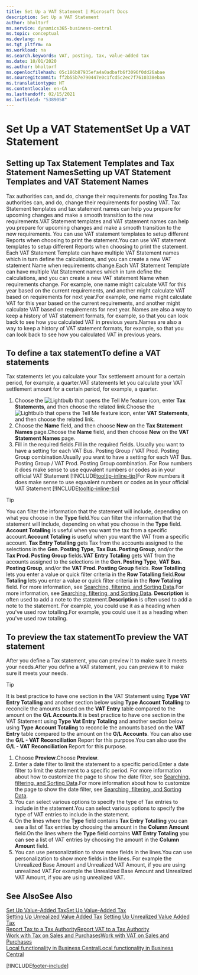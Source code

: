 ```yaml
---
title: Set Up a VAT Statement | Microsoft Docs
description: Set Up a VAT Statement
author: bholtorf
ms.service: dynamics365-business-central
ms.topic: conceptual
ms.devlang: na
ms.tgt_pltfrm: na
ms.workload: na
ms.search.keywords: VAT, posting, tax, value-added tax
ms.date: 10/01/2020
ms.author: bholtorf
ms.openlocfilehash: 05c186b87935efa4a0adbafb6f3096f0dd26abae
ms.sourcegitcommit: ff2b55b7e790447e0c1fcd5c2ec7f7610338ebaa
ms.translationtype: HT
ms.contentlocale: en-CA
ms.lasthandoff: 02/15/2021
ms.locfileid: "5389058"
---
```

# <a name="set-up-a-vat-statement"></a><span data-ttu-id="901b0-103">Set Up a VAT Statement</span><span class="sxs-lookup"><span data-stu-id="901b0-103">Set Up a VAT Statement</span></span>

## <a name="setting-up-vat-statement-templates-and-vat-statement-names"></a><span data-ttu-id="901b0-104">Setting up Tax Statement Templates and Tax Statement Names</span><span class="sxs-lookup"><span data-stu-id="901b0-104">Setting up VAT Statement Templates and VAT Statement Names</span></span>
<span data-ttu-id="901b0-105">Tax authorities can, and do, change their requirements for posting Tax.</span><span class="sxs-lookup"><span data-stu-id="901b0-105">Tax authorities can, and do, change their requirements for posting VAT.</span></span> <span data-ttu-id="901b0-106">Tax Statement templates and tax statement names can help you prepare for upcoming changes and make a smooth transition to the new requirements.</span><span class="sxs-lookup"><span data-stu-id="901b0-106">VAT Statement templates and VAT statement names can help you prepare for upcoming changes and make a smooth transition to the new requirements.</span></span> <span data-ttu-id="901b0-107">You can use VAT statement templates to setup different Reports when choosing to print the statement.</span><span class="sxs-lookup"><span data-stu-id="901b0-107">You can use VAT statement templates to setup different Reports when choosing to print the statement.</span></span> <span data-ttu-id="901b0-108">Each VAT Statement Template can have multiple VAT Statement names which in turn define the calculations, and you can create a new VAT statement Name when requirements change.</span><span class="sxs-lookup"><span data-stu-id="901b0-108">Each VAT Statement Template can have multiple Vat Statement names which in turn define the calculations, and you can create a new VAT statement Name when requirements change.</span></span> <span data-ttu-id="901b0-109">For example, one name might calculate VAT for this year based on the current requirements, and another might calculate VAT based on requirements for next year.</span><span class="sxs-lookup"><span data-stu-id="901b0-109">For example, one name might calculate VAT for this year based on the current requirements, and another might calculate VAT based on requirements for next year.</span></span> <span data-ttu-id="901b0-110">Names are also a way to keep a history of VAT statement formats, for example, so that you can look back to see how you calculated VAT in previous years.</span><span class="sxs-lookup"><span data-stu-id="901b0-110">Names are also a way to keep a history of VAT statement formats, for example, so that you can look back to see how you calculated VAT in previous years.</span></span>

## <a name="to-define-a-vat-statements"></a><span data-ttu-id="901b0-111">To define a tax statement</span><span class="sxs-lookup"><span data-stu-id="901b0-111">To define a VAT statements</span></span>
<span data-ttu-id="901b0-112">Tax statements let you calculate your Tax settlement amount for a certain period, for example, a quarter.</span><span class="sxs-lookup"><span data-stu-id="901b0-112">VAT statements let you calculate your VAT settlement amount for a certain period, for example, a quarter.</span></span>

1. <span data-ttu-id="901b0-113">Choose the ![Lightbulb that opens the Tell Me feature](media/ui-search/search_small.png "Tell me what you want to do") icon, enter **Tax Statements**, and then choose the related link.</span><span class="sxs-lookup"><span data-stu-id="901b0-113">Choose the ![Lightbulb that opens the Tell Me feature](media/ui-search/search_small.png "Tell me what you want to do") icon, enter **VAT Statements**, and then choose the related link.</span></span>  
2. <span data-ttu-id="901b0-114">Choose the **Name** field, and then choose **New** on the **Tax Statement Names** page.</span><span class="sxs-lookup"><span data-stu-id="901b0-114">Choose the **Name** field, and then choose **New** on the **VAT Statement Names** page.</span></span>
3. <span data-ttu-id="901b0-115">Fill in the required fields.</span><span class="sxs-lookup"><span data-stu-id="901b0-115">Fill in the required fields.</span></span> <span data-ttu-id="901b0-116">Usually you want to have a setting for each VAT Bus. Posting Group / VAT Prod. Posting Group combination.</span><span class="sxs-lookup"><span data-stu-id="901b0-116">Usually you want to have a setting for each VAT Bus. Posting Group / VAT Prod. Posting Group combination.</span></span> <span data-ttu-id="901b0-117">For Row numbers it does make sense to use equvalent numbers or codes as in your official VAT Statement [!INCLUDE[tooltip-inline-tip](includes/tooltip-inline-tip_md.md)]</span><span class="sxs-lookup"><span data-stu-id="901b0-117">For Row numbers it does make sense to use equvalent numbers or codes as in your official VAT Statement [!INCLUDE[tooltip-inline-tip](includes/tooltip-inline-tip_md.md)]</span></span> 


> [!Tip]
> <span data-ttu-id="901b0-118">You can filter the information that the statement will include, depending on what you choose in the **Type** field.</span><span class="sxs-lookup"><span data-stu-id="901b0-118">You can filter the information that the statement will include, depending on what you choose in the **Type** field.</span></span> <span data-ttu-id="901b0-119">**Account Totalling** is useful when you want the tax from a specific account.</span><span class="sxs-lookup"><span data-stu-id="901b0-119">**Account Totaling** is useful when you want the VAT from a specific account.</span></span>
<span data-ttu-id="901b0-120">**Tax Entry Totalling** gets Tax from the accounts assigned to the selections in the **Gen. Posting Type**, **Tax Bus. Posting Group**, and/or the **Tax Prod. Posting Group** fields.</span><span class="sxs-lookup"><span data-stu-id="901b0-120">**VAT Entry Totaling** gets VAT from the accounts assigned to the selections in the **Gen. Posting Type**, **VAT Bus. Posting Group**, and/or the **VAT Prod. Posting Group** fields.</span></span> <span data-ttu-id="901b0-121">**Row Totalling** lets you enter a value or quick filter criteria in the **Row Totalling** field.</span><span class="sxs-lookup"><span data-stu-id="901b0-121">**Row Totaling** lets you enter a value or quick filter criteria in the **Row Totaling** field.</span></span> <span data-ttu-id="901b0-122">For more information, see [Searching, filtering, and Sorting Data](ui-enter-criteria-filters.md).</span><span class="sxs-lookup"><span data-stu-id="901b0-122">For more information, see [Searching, filtering, and Sorting Data](ui-enter-criteria-filters.md).</span></span> <span data-ttu-id="901b0-123">**Description** is often used to add a note to the statement.</span><span class="sxs-lookup"><span data-stu-id="901b0-123">**Description** is often used to add a note to the statement.</span></span> <span data-ttu-id="901b0-124">For example, you could use it as a heading when you've used row totalling.</span><span class="sxs-lookup"><span data-stu-id="901b0-124">For example, you could use it as a heading when you've used row totaling.</span></span>

## <a name="to-preview-the-vat-statement"></a><span data-ttu-id="901b0-125">To preview the tax statement</span><span class="sxs-lookup"><span data-stu-id="901b0-125">To preview the VAT statement</span></span>
<span data-ttu-id="901b0-126">After you define a Tax statement, you can preview it to make sure it meets your needs.</span><span class="sxs-lookup"><span data-stu-id="901b0-126">After you define a VAT statement, you can preview it to make sure it meets your needs.</span></span>
> [!Tip]
> <span data-ttu-id="901b0-127">It is best practice to have one section in the VAT Statement using **Type** **VAT Entry Totalling** and another section below using **Type** **Account Totalling** to reconcile the amounts based on the **VAT Entry** table compared to the amount on the **G/L Accounts**.</span><span class="sxs-lookup"><span data-stu-id="901b0-127">It is best practice to have one section in the VAT Statement using **Type** **Vat Entry Totaling** and another section below using **Type** **Account Totaling** to reconcile the amounts based on the **VAT Entry** table compared to the amount on the **G/L Accounts**.</span></span> <span data-ttu-id="901b0-128">You can also use the **G/L - VAT Reconciliation** Report for this purpose.</span><span class="sxs-lookup"><span data-stu-id="901b0-128">You can also use the **G/L - VAT Reconciliation** Report for this purpose.</span></span>

1. <span data-ttu-id="901b0-129">Choose **Preview**.</span><span class="sxs-lookup"><span data-stu-id="901b0-129">Choose **Preview**.</span></span>
2. <span data-ttu-id="901b0-130">Enter a date filter to limit the statement to a specific period.</span><span class="sxs-lookup"><span data-stu-id="901b0-130">Enter a date filter to limit the statement to a specific period.</span></span> <span data-ttu-id="901b0-131">For more information about how to customize the page to show the date filter, see [Searching, filtering, and Sorting Data](ui-enter-criteria-filters.md).</span><span class="sxs-lookup"><span data-stu-id="901b0-131">For more information about how to customize the page to show the date filter, see [Searching, filtering, and Sorting Data](ui-enter-criteria-filters.md).</span></span>
3. <span data-ttu-id="901b0-132">You can select various options to specify the type of Tax entries to include in the statement.</span><span class="sxs-lookup"><span data-stu-id="901b0-132">You can select various options to specify the type of VAT entries to include in the statement.</span></span>
4. <span data-ttu-id="901b0-133">On the lines where the **Type** field contains **Tax Entry Totalling** you can see a list of Tax entries by choosing the amount in the **Column Amount** field.</span><span class="sxs-lookup"><span data-stu-id="901b0-133">On the lines where the **Type** field contains **VAT Entry Totaling** you can see a list of VAT entries by choosing the amount in the **Column Amount** field.</span></span>
5. <span data-ttu-id="901b0-134">You can use personalization to show more fields in the lines.</span><span class="sxs-lookup"><span data-stu-id="901b0-134">You can use personalization to show more fields in the lines.</span></span> <span data-ttu-id="901b0-135">For example the Unrealized Base Amount and Unrealized VAT Amount, if you are using unrealized VAT.</span><span class="sxs-lookup"><span data-stu-id="901b0-135">For example the Unrealized Base Amount and Unrealized VAT Amount, if you are using unrealized VAT.</span></span>

## <a name="see-also"></a><span data-ttu-id="901b0-136">See Also</span><span class="sxs-lookup"><span data-stu-id="901b0-136">See Also</span></span>  
[<span data-ttu-id="901b0-137">Set Up Value-Added Tax</span><span class="sxs-lookup"><span data-stu-id="901b0-137">Set Up Value-Added Tax</span></span>](finance-setup-vat.md)  
<span data-ttu-id="901b0-138">[Setting Up Unrealized Value Added Tax](finance-setup-unrealized-vat.md)    </span><span class="sxs-lookup"><span data-stu-id="901b0-138">[Setting Up Unrealized Value Added Tax](finance-setup-unrealized-vat.md)    </span></span>  
[<span data-ttu-id="901b0-139">Report Tax to a Tax Authority</span><span class="sxs-lookup"><span data-stu-id="901b0-139">Report VAT to a Tax Authority</span></span>](finance-how-report-vat.md)  
[<span data-ttu-id="901b0-140">Work with Tax on Sales and Purchases</span><span class="sxs-lookup"><span data-stu-id="901b0-140">Work with VAT on Sales and Purchases</span></span>](finance-work-with-vat.md)  
[<span data-ttu-id="901b0-141">Local functionality in Business Central</span><span class="sxs-lookup"><span data-stu-id="901b0-141">Local functionality in Business Central</span></span>](about-localization.md)


[!INCLUDE[footer-include](includes/footer-banner.md)]
